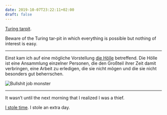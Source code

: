 ```yaml
---
date: 2019-10-07T23:22:11+02:00
draft: false
---
```


[Turing tarpit](https://en.wikipedia.org/wiki/Turing_tarpit).

Beware of the Turing tar-pit in which everything is possible but nothing of interest is easy.

---

Einst kam ich auf eine mögliche Vorstellung [die Hölle](https://www.strike.coop/bullshit-jobs/) betreffend. Die Hölle ist eine Ansammlung einzelner Personen, die den Großteil ihrer Zeit damit verbringen, eine Arbeit zu erledigen, die sie nicht mögen und die sie nicht besonders gut beherrschen.

![Bullshit job monster](/bullshit-job-monster.jpg)

---

It wasn’t until the next morning that I realized I was a thief.

[I stole time](https://opinionator.blogs.nytimes.com/2013/12/04/stealing-time). I stole an extra day.

